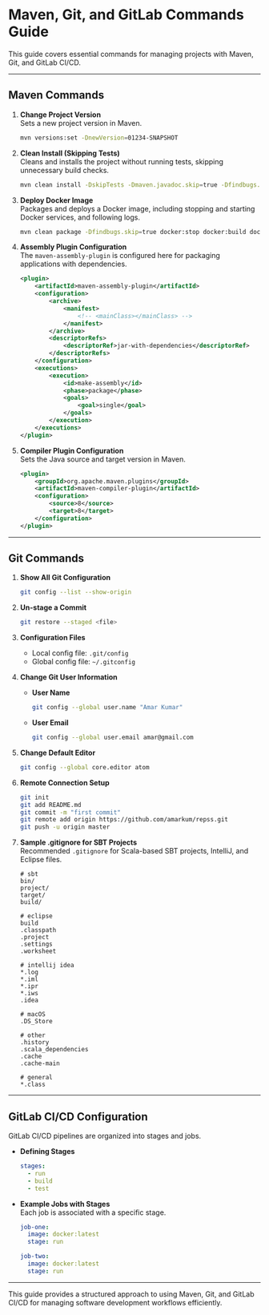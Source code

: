 
# Maven, Git, and GitLab Commands Guide

This guide covers essential commands for managing projects with Maven, Git, and GitLab CI/CD.

---

## Maven Commands

1. **Change Project Version**  
   Sets a new project version in Maven.
   ```bash
   mvn versions:set -DnewVersion=01234-SNAPSHOT
   ```

2. **Clean Install (Skipping Tests)**  
   Cleans and installs the project without running tests, skipping unnecessary build checks.
   ```bash
   mvn clean install -DskipTests -Dmaven.javadoc.skip=true -Dfindbugs.skip=true -Dmaven.clover.skip=true -DskipITs
   ```

3. **Deploy Docker Image**  
   Packages and deploys a Docker image, including stopping and starting Docker services, and following logs.
   ```bash
   mvn clean package -Dfindbugs.skip=true docker:stop docker:build docker:start docker:logs -Ddocker.follow -Ddocker.logDate=DEFAULT -Dmaven.test.skip=true
   ```

4. **Assembly Plugin Configuration**  
   The `maven-assembly-plugin` is configured here for packaging applications with dependencies.

   ```xml
   <plugin>
       <artifactId>maven-assembly-plugin</artifactId>
       <configuration>
           <archive>
               <manifest>
                   <!-- <mainClass></mainClass> -->
               </manifest>
           </archive>
           <descriptorRefs>
               <descriptorRef>jar-with-dependencies</descriptorRef>
           </descriptorRefs>
       </configuration>
       <executions>
           <execution>
               <id>make-assembly</id>
               <phase>package</phase>
               <goals>
                   <goal>single</goal>
               </goals>
           </execution>
       </executions>
   </plugin>
   ```

5. **Compiler Plugin Configuration**  
   Sets the Java source and target version in Maven.
   ```xml
   <plugin>
       <groupId>org.apache.maven.plugins</groupId>
       <artifactId>maven-compiler-plugin</artifactId>
       <configuration>
           <source>8</source>
           <target>8</target>
       </configuration>
   </plugin>
   ```

---

## Git Commands

1. **Show All Git Configuration**
   ```bash
   git config --list --show-origin
   ```

2. **Un-stage a Commit**
   ```bash
   git restore --staged <file>
   ```

3. **Configuration Files**  
   - Local config file: `.git/config`
   - Global config file: `~/.gitconfig`

4. **Change Git User Information**
   - **User Name**  
     ```bash
     git config --global user.name "Amar Kumar"
     ```
   - **User Email**  
     ```bash
     git config --global user.email amar@gmail.com
     ```

5. **Change Default Editor**
   ```bash
   git config --global core.editor atom
   ```

6. **Remote Connection Setup**
   ```bash
   git init
   git add README.md
   git commit -m "first commit"
   git remote add origin https://github.com/amarkum/repss.git
   git push -u origin master
   ```

7. **Sample .gitignore for SBT Projects**  
   Recommended `.gitignore` for Scala-based SBT projects, IntelliJ, and Eclipse files.

   ```
   # sbt
   bin/
   project/
   target/
   build/

   # eclipse
   build
   .classpath
   .project
   .settings
   .worksheet

   # intellij idea
   *.log
   *.iml
   *.ipr
   *.iws
   .idea

   # macOS
   .DS_Store

   # other
   .history
   .scala_dependencies
   .cache
   .cache-main

   # general
   *.class
   ```

---

## GitLab CI/CD Configuration

GitLab CI/CD pipelines are organized into stages and jobs.

- **Defining Stages**
  ```yaml
  stages:
    - run
    - build
    - test
  ```

- **Example Jobs with Stages**  
  Each job is associated with a specific stage.

  ```yaml
  job-one:
    image: docker:latest
    stage: run

  job-two:
    image: docker:latest
    stage: run
  ```

---

This guide provides a structured approach to using Maven, Git, and GitLab CI/CD for managing software development workflows efficiently.
